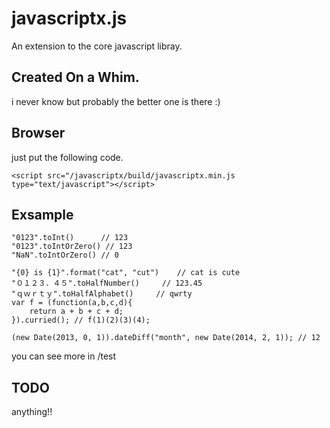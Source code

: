# javascriptx.js

An extension to the core javascript libray.  

## Created On a Whim.
i never know but probably the better one is there :)

## Browser

just put the following code.

```
<script src="/javascriptx/build/javascriptx.min.js type="text/javascript"></script>
```

## Exsample

```
"0123".toInt()      // 123
"0123".toIntOrZero() // 123
"NaN".toIntOrZero() // 0

"{0} is {1}".format("cat", "cut")    // cat is cute
"０１２３．４５".toHalfNumber()     // 123.45 
"ｑｗｒｔｙ".toHalfAlphabet()     // qwrty
var f = (function(a,b,c,d){
    return a + b + c + d;
}).curried(); // f(1)(2)(3)(4);

(new Date(2013, 0, 1)).dateDiff("month", new Date(2014, 2, 1)); // 12
```

you can see more in /test

## TODO
anything!!  